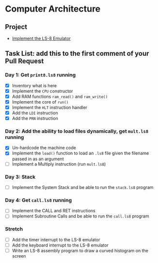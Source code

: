 # Computer Architecture

## Project

* [Implement the LS-8 Emulator](ls8/)

## Task List: add this to the first comment of your Pull Request

### Day 1: Get `print8.ls8` running

- [X] Inventory what is here
- [X] Implement the `CPU` constructor
- [X] Add RAM functions `ram_read()` and `ram_write()`
- [X] Implement the core of `run()`
- [X] Implement the `HLT` instruction handler
- [X] Add the `LDI` instruction
- [X] Add the `PRN` instruction

### Day 2: Add the ability to load files dynamically, get `mult.ls8` running

- [X] Un-hardcode the machine code
- [X] Implement the `load()` function to load an `.ls8` file given the filename
      passed in as an argument
- [ ] Implement a Multiply instruction (run `mult.ls8`)

### Day 3: Stack

- [ ] Implement the System Stack and be able to run the `stack.ls8` program

### Day 4: Get `call.ls8` running

- [ ] Implement the CALL and RET instructions
- [ ] Implement Subroutine Calls and be able to run the `call.ls8` program

### Stretch

- [ ] Add the timer interrupt to the LS-8 emulator
- [ ] Add the keyboard interrupt to the LS-8 emulator
- [ ] Write an LS-8 assembly program to draw a curved histogram on the screen
